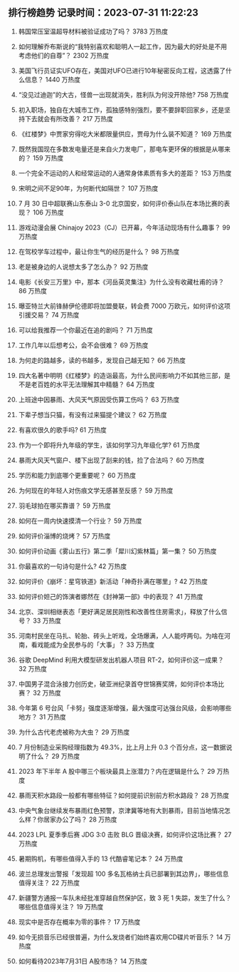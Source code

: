 
## 排行榜趋势 记录时间：2023-07-31 11:22:23
  
  1. 韩国常压室温超导材料被验证成功了吗？ 3783 万热度
    
  2. 如何理解乔布斯说的“我特别喜欢和聪明人一起工作，因为最大的好处是不用考虑他们的自尊”？ 2302 万热度
    
  3. 美国飞行员证实UFO存在，美国对UFO已进行10年秘密反向工程，这透露了什么信息？ 1440 万热度
    
  4. “没见过迪迦”的大古，怪兽一出现就消失，胜利队为何没开除他? 758 万热度
    
  5. 初入职场，独自在大城市工作，孤独感特别强烈，要不要辞职回家乡，还是坚持下去就会有所改善？ 217 万热度
    
  6. 《红楼梦》中贾家穷得吃大米都限量供应，贾母为什么装不知道？ 169 万热度
    
  7. 既然我国现在多数发电量还是来自火力发电厂，那电车更环保的根据是从哪来的？ 159 万热度
    
  8. 一个完全不运动的人和经常运动的人通常身体素质有多大的差距？ 153 万热度
    
  9. 宋明之间不足90年，为何断代如隔世？ 107 万热度
    
  10. 7 月 30 日中超联赛山东泰山 3-0 北京国安，如何评价泰山队在本场比赛的表现？ 106 万热度
    
  11. 游戏动漫会展 Chinajoy 2023（CJ）已开幕，今年活动现场有什么趣事？ 99 万热度
    
  12. 在驾校学车过程中，最让你生气的经历是什么？ 98 万热度
    
  13. 老是被身边的人说想太多了怎么办？ 92 万热度
    
  14. 电影《长安三万里》中，那本《河岳英灵集注》为什么没有收藏杜甫的诗？ 86 万热度
    
  15. 曝亚特兰大前锋赫伊伦德即将加盟曼联，转会费 7000 万欧元，如何评价这项引援交易？ 74 万热度
    
  16. 可以给我推荐一个你最近在追的剧吗？ 71 万热度
    
  17. 工作几年以后想考公，会不会很难？ 69 万热度
    
  18. 为何走的路越多，读的书越多，发现自己越无知？ 66 万热度
    
  19. 四大名著中明明《红楼梦》的造诣最高，为什么民间影响力不如其他三部，是不是老百姓的水平无法理解其中精髓？ 64 万热度
    
  20. 上班途中因暴雨、大风天气原因受伤算工伤吗？ 63 万热度
    
  21. 下辈子想当只猫，有没有过来猫提个建议？ 62 万热度
    
  22. 有喜欢很久的歌手吗? 61 万热度
    
  23. 作为一个即将升九年级的学生，该如何学习九年级化学? 61 万热度
    
  24. 暴雨大风天气窗户、楼下出现了刮来的钱，捡了合法吗？ 60 万热度
    
  25. 学历和能力到底哪个更重要呢？ 60 万热度
    
  26. 为何现在的年轻人对伤痕文学无感甚至反感？ 59 万热度
    
  27. 羽毛球拍在哪买靠谱？ 59 万热度
    
  28. 如何在一周内快速摸清一个行业？ 59 万热度
    
  29. 如何评价淄博的烧烤？ 57 万热度
    
  30. 如何评价动画《雾山五行》第二季「犀川幻紫林篇」第一集？ 50 万热度
    
  31. 你最喜欢的一句诗句是什么? 42 万热度
    
  32. 如何评价《崩坏：星穹铁道》新活动「神奇扑满在哪里」? 42 万热度
    
  33. 如何评价妲己的饰演者娜然在《封神第一部》中的表现？ 41 万热度
    
  34. 北京、深圳相继表态「更好满足居民刚性和改善性住房需求」，释放了什么信号？ 33 万热度
    
  35. 河南村民坐在马扎、轮胎、砖头上听戏，全场爆满，人人能哼两句。为啥在河南，看戏能成为全民参与的「大事」？ 33 万热度
    
  36. 谷歌 DeepMind 利用大模型研发出机器人项目 RT-2，如何评价这一成果？ 32 万热度
    
  37. 中国男子混合泳接力创历史，破亚洲纪录首夺世锦赛奖牌，如何评价本场比赛？ 32 万热度
    
  38. 今年第 6 号台风「卡努」强度逐渐增强，最大强度可达强台风级，会影响哪些地方？ 31 万热度
    
  39. 为什么古代老虎被称为大虫？ 29 万热度
    
  40. 7 月份制造业采购经理指数为 49.3%，比上月上升 0.3 个百分点，这一数据说明了什么？ 29 万热度
    
  41. 2023 年下半年 A 股中哪三个板块最具上涨潜力？内在逻辑是什么？ 29 万热度
    
  42. 暴雨天积水路段一般都有哪些特征？如何提前识别前方积水路段？ 28 万热度
    
  43. 中央气象台继续发布暴雨红色预警，京津冀等地有大到暴雨，目前当地情况怎么样？你居家办公了吗？ 28 万热度
    
  44. 2023 LPL 夏季季后赛 JDG 3:0 击败 BLG 晋级决赛，如何评价这场比赛？ 27 万热度
    
  45. 暑期购机，有哪些值得入手的 13 代酷睿笔记本？ 24 万热度
    
  46. 波兰总理发出警报「发现超 100 多名瓦格纳士兵已部署到其边界」，哪些信息值得关注？ 22 万热度
    
  47. 新疆警方通报一车队未经批准穿越自然保护区，致 3 死 1 失踪，发生了什么？哪些信息值得关注？ 19 万热度
    
  48. 现实中是否存在概率为零的事件？ 17 万热度
    
  49. 如今无损音乐已经很普遍，为什么发烧者们始终喜欢用CD碟片听音乐？ 14 万热度
    
  50. 如何看待2023年7月31日 A股市场？ 14 万热度
    